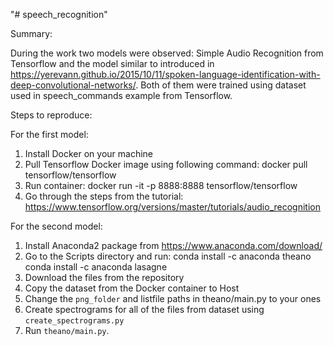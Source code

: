"# speech_recognition"

Summary:

During the work two models were observed: Simple Audio Recognition from Tensorflow and the model
similar to introduced in https://yerevann.github.io/2015/10/11/spoken-language-identification-with-deep-convolutional-networks/.
Both of them were trained using dataset used in speech_commands example from Tensorflow.

Steps to reproduce:

For the first model:

1. Install Docker on your machine
2. Pull Tensorflow Docker image using following command: docker pull tensorflow/tensorflow
3. Run container: docker run -it -p 8888:8888 tensorflow/tensorflow
4. Go through the steps from the tutorial: https://www.tensorflow.org/versions/master/tutorials/audio_recognition

For the second model:

1. Install Anaconda2 package from https://www.anaconda.com/download/
2. Go to the Scripts directory and run: conda install -c anaconda theano \
                                        conda install -c anaconda lasagne
3. Download the files from the repository
4. Copy the dataset from the Docker container to Host
5. Change the `png_folder` and listfile paths in theano/main.py to your ones
6. Create spectrograms for all of the files from dataset using `create_spectrograms.py`
7. Run `theano/main.py`.
